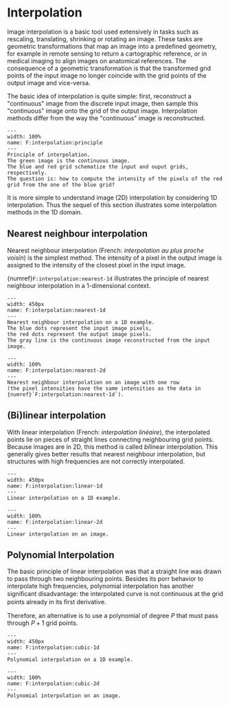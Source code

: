 # Interpolation

Image interpolation is a basic tool used extensively in tasks such as
rescaling, translating, shrinking or rotating an image.
These tasks are geometric transformations that map an image into a predefined geometry,
for example in remote sensing to return a cartographic reference,
or in medical imaging to align images on anatomical references.
The consequence of a geometric transformation is that the transformed grid points of the input image
no longer coincide with the grid points of the output image and vice-versa.

The basic idea of interpolation is quite simple:
first, reconstruct a "continuous" image from the discrete input image,
then sample this "continuous" image onto the grid of the output image.
Interpolation methods differ from the way the "continuous" image is reconstructed.

```{figure} interpolation.png
---
width: 100%
name: F:interpolation:principle
---
Principle of interpolation.
The green image is the continuous image.
The blue and red grid schematize the input and ouput grids, respectively.
The question is: how to compute the intensity of the pixels of the red grid from the one of the blue grid?
```

<!-- Geometric transformation ? rescale/resize, rotation, translation, stretch, shearing... (cf Jahne fig 10.16 p. 277 + fig 10.15 p. 276) -->

It is more simple to understand image (2D) interpolation by considering 1D interpolation.
Thus the sequel of this section illustrates some interpolation methods in the 1D domain.


## Nearest neighbour interpolation

Nearest neighbour interpolation (French: _interpolation au plus proche voisin_) is the simplest method.
The intensity of a pixel in the output image is assigned to the intensity of the closest pixel in the input image.

{numref}`F:interpolation:nearest-1d` illustrates the principle of nearest neighbour interpolation in a 1-dimensional context.

```{figure} interp-nearest-1d.svg
---
width: 450px
name: F:interpolation:nearest-1d
---
Nearest neighbour interpolation on a 1D example.
The blue dots represent the input image pixels,
the red dots represent the output image pixels.
The gray line is the continuous image reconstructed from the input image.
```

```{figure} interp-nearest-2d.svg
---
width: 100%
name: F:interpolation:nearest-2d
---
Nearest neighbour interpolation on an image with one row
(the pixel intensities have the same intensities as the data in {numref}`F:interpolation:nearest-1d`).
```

## (Bi)linear interpolation

With linear interpolation (French: _interpolation linéaire_),
the interpolated points lie on pieces of straight lines connecting neighbouring grid points.
Because images are in 2D, this method is called <i>bi</i>linear interpolation.
This generally gives better results that nearest neighbour interpolation, but structures with high frequencies are not correctly interpolated.

```{figure} interp-linear-1d.svg
---
width: 450px
name: F:interpolation:linear-1d
---
Linear interpolation on a 1D example.
```

```{figure} interp-linear-2d.svg
---
width: 100%
name: F:interpolation:linear-2d
---
Linear interpolation on an image.
```

## Polynomial Interpolation

The basic principle of linear interpolation was that a straight line was drawn to pass through two neighbouring points.
Besides its porr behavior to interpolate high frequencies,
polynomial interpolation has another signiﬁcant disadvantage:
the interpolated curve is not continuous at the grid points already in its ﬁrst derivative.

Therefore, an alternative is to use a polynomial of degree $P$ that must pass through $P+1$ grid points.

```{figure} interp-cubic-1d.svg
---
width: 450px
name: F:interpolation:cubic-1d
---
Polynomial interpolation on a 1D example.
```

```{figure} interp-cubic-2d.svg
---
width: 100%
name: F:interpolation:cubic-2d
---
Polynomial interpolation on an image.
```




<!-- ## Spline-Based Interpolation

Splines avoid the disadvantage of polynomial interpolation by additional constraints for the continuity of derivatives at the grid points.
Especially, B-splines are separable.
It is sufficient to discuss the properties of 1-D B-splines.
From the background of image processing, the easiest access to B-splines is their convolution property.
The kernel of a P-order B-spline curve is generated by convolving the box function $P+1$ times with itself.

**eq jahne 10.51**

**illustration 1D**
 -->
 
<!-- ## Ideal interpolation

The ideal interpolation function in Eq. (10.34) is separable. Therefore,
interpolation can as easily be formulated for higher-dimensional images.
We can expect that all solutions to the interpolation problem will also
be separable. Consequently, we need only discuss the 1-D interpolation
problem. Once it is solved, we also have a solution for the n-dimensional
interpolation problem.

Interpolation reduces to a simple operation in the Fourier domain.
As shown by **Eq. (10.36)**, the transfer function of an ideal interpolation kernel is a rectangular (box) function
which is zero outside the wave numbers that can be represented.
This basic fact suggests the following interpolation procedure in Fourier space:

1. Enlarge the matrix of the Fourier transformed image.
   If an $M \times M$ matrix is increased to an $M' \times M'$ matrix,
   the image in the spatial domain is also increased to an $M' \times M'$ image.
   Because of the reciprocity of the Fourier transform, the image size remains unchanged.
   Only the spacing between pixels is decreased,
   resulting in a higher spatial resolution.

2. Fill the padded area in the Fourier space with zeroes
   and compute an inverse Fourier transform.

Theoretically, this procedure results in a perfectly interpolated image.
Unfortunately, it has three drawbacks.

1. The Fourier transform of a ﬁnite image
   implies a cyclic repetition of the image in the spatial and Fourier domain.
   Thus, the convolution performed by the Fourier transform is cyclic.
   This means that at the edge of the image,
   convolution continues with the image on the opposite side.
   As the real world is not periodic and interpolation masks are large,
   this may lead to signiﬁcant distortions of the interpolation
   even at quite large distances from the edges of the image.

2. The Fourier transform can be computed eﬃciently
   only for a specified number of values for $M'$.
   Best known are the fast radix-2 algorithms that can be applied
   only to images of the size $M' = 2^{N'}$.
   Therefore, the Fourier transform-based interpolation is slow for numbers $M'$ 
   that cannot be expressed as a product of many small factors.
   
3. As the Fourier transform is a global transform, it can be applied only to scaling.
   According to the generalized similarity theorem,
   it could also be applied to rotation and affine transforms.
   But then the interpolation problem is only shifted
   from the spatial domain to the wave number domain.
 -->



<!-- then this continuous image is filtered so as to give an image whose spectrum is compatible with the new sampling that we wish t carry out,

The basis of interpolation is the sampling theorem (Section 9.2.2).
This theorem states that the digital image completely represents the
continuous image provided the sampling conditions are met. In short
it means that each periodic structure that occurs in the image must be
sampled at least twice per wavelength.

These resampling operations rely on mathematical bases of the Shannon samling theory.

The fact that interpolation is a convolution operation and thus can
be described by a transfer function in Fourier space Eq. (10.36) gives
us a handy tool to rate the errors associated with an interpolation tech-
nique.

 -->



